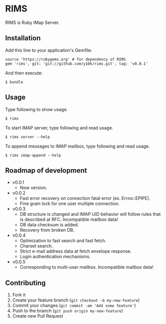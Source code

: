 # RIMS

RIMS is Ruby IMap Server.

## Installation

Add this line to your application's Gemfile:

    source 'https://rubygems.org' # for dependency of RIMS
    gem 'rims', git: 'git://github.com/y10k/rims.git', tag: 'v0.0.1'

And then execute:

    $ bundle

## Usage

Type following to show usage.

    $ rims

To start IMAP server, type following and read usage.

    $ rims server --help

To append messages to IMAP mailbox, type following and read usage.

    $ rims imap-append --help

## Roadmap of development

* v0.0.1
    - Now version.
* v0.0.2
    - Fast error recovery on connection fatal error (ex. Errno::EPIPE).
    - Fine grain lock for one user multiple connection.
* v0.0.3
    - DB structure is changed and IMAP UID behavior will follow rules
      that is described at RFC. Incompatible mailbox data!
    - DB data checksum is added.
    - Recovery from broken DB.
* v0.0.4
    - Optimization to fast search and fast fetch.
    - Charset search.
    - Strict e-mail address data at fetch envelope response.
    - Login authentication mechanisms.
* v0.0.5
    - Corresponding to multi-user mailbox. Incompatible mailbox data!

## Contributing

1. Fork it
2. Create your feature branch (`git checkout -b my-new-feature`)
3. Commit your changes (`git commit -am 'Add some feature'`)
4. Push to the branch (`git push origin my-new-feature`)
5. Create new Pull Request
